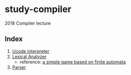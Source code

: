 # study-compiler

2018 Compiler lecture

## Index

1. [Ucode interpreter](https://github.com/KeonHeeLee/study-compiler/blob/master/ucodei/Ucode_Interpreter.cpp)
2. [Lexical Analyzer](https://github.com/KeonHeeLee/study-compiler/tree/master/lexical-analyzer)
   - reference: [a simple game based on finite automata](https://github.com/KeonHeeLee/simple-pocket-mon-game)
3. [Parser](https://github.com/KeonHeeLee/study-compiler/tree/master/parser)
